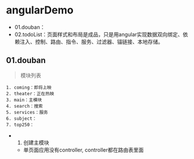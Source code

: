 # angularDemo

- 01.douban：
- 02.todoList：页面样式和布局是成品，只是用angular实现数据双向绑定、依赖注入、控制、路由、指令、服务、过滤器、锚链接、本地存储。

## 01.douban

> 模块列表
```
1. coming：即将上映
2. theater：正在热映
3. main：主模块
4. search：搜索
5. services：服务
6. subject：
7. top250：
```

- 1. 创建主模块
    - 单页面应用没有controller, controller都在路由表里面

